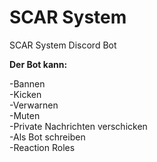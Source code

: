 # SCAR System
SCAR System Discord Bot<br>

**Der Bot kann:**<br>

-Bannen<br>
-Kicken<br>
-Verwarnen<br>
-Muten<br>
-Private Nachrichten verschicken<br>
-Als Bot schreiben<br>
-Reaction Roles<br>
